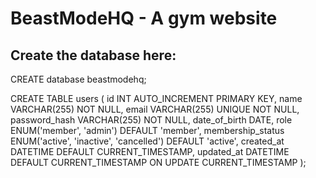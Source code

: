 # BeastModeHQ - A gym website

## Create the database here:

CREATE database beastmodehq;

CREATE TABLE users (
id INT AUTO_INCREMENT PRIMARY KEY,
name VARCHAR(255) NOT NULL,
email VARCHAR(255) UNIQUE NOT NULL,
password_hash VARCHAR(255) NOT NULL,
date_of_birth DATE,
role ENUM('member', 'admin') DEFAULT 'member',
membership_status ENUM('active', 'inactive', 'cancelled') DEFAULT 'active',
created_at DATETIME DEFAULT CURRENT_TIMESTAMP,
updated_at DATETIME DEFAULT CURRENT_TIMESTAMP ON UPDATE CURRENT_TIMESTAMP
);

